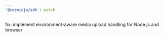 ```yaml
---
'@cosmicjs/sdk': patch
---
```


fix: implement environment-aware media upload handling for Node.js and browser
